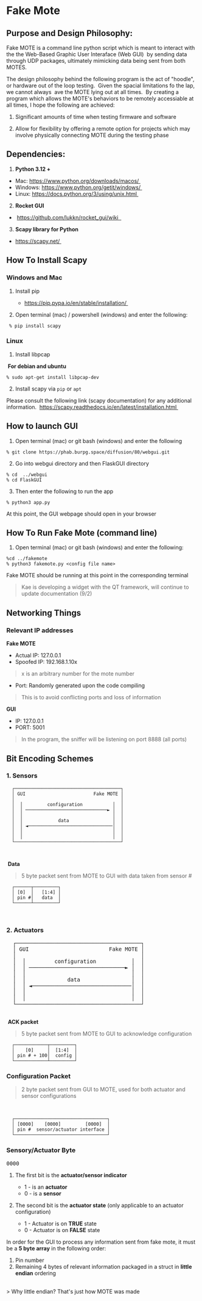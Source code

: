 # Fake Mote


## Purpose and Design Philosophy: 

Fake MOTE is a command line python script which is meant to interact with the the Web-Based Graphic User Interaface (Web GUI) 
by sending data through UDP packages, ultimately mimicking data being sent from both MOTES. 

The design philosophy behind the following program is the act of "hoodle", or hardware out of the loop testing. 
Given the spacial limitations fo the lap, we cannot always  ave the MOTE lying out at all times. 
By creating a program which allows the MOTE's behaviors to be remotely accessiable at all times, I hope the following are achieved: 

1. Significant amounts of time when testing firmware and software 

2. Allow for flexibility by offering a remote option for projects which may involve physically connecting MOTE during the testing phase 


## Dependencies: 

1. **Python 3.12 +** 
 - Mac: https://www.python.org/downloads/macos/ 
 - Windows: https://www.python.org/getit/windows/ 
 - Linux: https://docs.python.org/3/using/unix.html 

2. **Rocket GUI**
 -  https://github.com/lukkn/rocket_gui/wiki    

3. **Scapy library for Python** 
 - https://scapy.net/ 


## How To Install Scapy 


### Windows and Mac

1. Install pip 
    -  https://pip.pypa.io/en/stable/installation/ 

2. Open terminal (mac) / powershell (windows) and enter the following: 
 ```
  % pip install scapy 
 ```



### Linux 

1. Install libpcap 

 **For debian and ubuntu**
```
% sudo apt-get install libpcap-dev  
 ```

2. Install scapy via   `pip` or `apt`


Please consult the following link (scapy documentation) for any additional information. 
https://scapy.readthedocs.io/en/latest/installation.html 

## How to launch GUI 

1. Open terminal (mac) or git bash (windows) and enter the following

```
% git clone https://phab.burpg.space/diffusion/80/webgui.git
```
2. Go into webgui directory and then FlaskGUI directory 
```
% cd  ../webgui 
% cd FlaskGUI
```
3. Then enter the following to run the app
```
% python3 app.py 
```

At this point, the GUI webpage should open in your browser 

## How To Run Fake Mote (command line)
1. Open terminal (mac) or git bash (windows) and enter the following: 

```
%cd ../fakemote
% python3 fakemote.py <config file name>
```
Fake MOTE should be running at this point in the corresponding terminal 

> Kae is developing a widget with the QT framework, will continue to update documentation (9/2)
## Networking Things 

### Relevant IP addresses  


**Fake MOTE** 
- Actual IP: 127.0.0.1
- Spoofed IP: 192.168.1.10x  
> x is an arbitrary number for the mote number 

- Port: Randomly generated upon the code compiling 
> This is to avoid conflicting ports and loss of information 

**GUI** 
- IP: 127.0.0.1
- PORT: 5001 
> In the program, the sniffer will be listening on port 8888 (all ports)


## Bit Encoding Schemes 



### 1. Sensors 




```
  ┌───────────────────────────────────────┐
  │ GUI                         Fake MOTE │
  │                                       │
  │  │         configuration           │  │
  │  │ ──────────────────────────────► │  │
  │  │                                 │  │
  │  │             data                │  │
  │  │ ◄───────────────────────────────│  │
  │  │                                 │  │
  │  │                                 │  │
  └───────────────────────────────────────┘
      
        
```


 **Data**
> 5 byte packet sent from MOTE to GUI with data taken from sensor # 
```
  ┌──────┬─────────┐  
  │ [0]  │   [1:4] │  
  │ pin #│   data  │  
  └──────┴─────────┘    
```
                                              

### 2. Actuators   

<pre>
  ┌───────────────────────────────────────┐
  │ GUI                         Fake MOTE │
  │                                       │
  │  │         configuration           │  │
  │  │ ──────────────────────────────► │  │
  │  │                                 │  │
  │  │             data                │  │
  │  │ ◄───────────────────────────────│  │
  │  │                                 │  │
  │  │                                 │  │
  └───────────────────────────────────────┘          

</pre>

 **ACK packet**
>5 byte packet sent from MOTE to GUI to acknowledge configuration

```
  ┌────────────┬─────────┐
  │    [0]     │  [1:4]  │
  │ pin # + 100│  config │
  └────────────┴─────────┘
```

### Configuration Packet 
> 2 byte packet sent from GUI to MOTE, used for both actuator and sensor configurations 
<br />


```
  ┌──────────────────────────────────┐
  │ [0000]    [0000]         [0000]  │
  │ pin #  sensor/actuator interface │
  └──────────────────────────────────┘
```
### Sensory/Actuator Byte
<pre>
0000
</pre>

 1. The first bit is the **actuator/sensor indicator** 
     - 1 - is an **actuator**
     - 0 - is a **sensor**

2. The second bit is the **actuator state** (only applicable to an actuator configuration)
      - 1 - Actuator is on **TRUE** state
      - 0 - Actuator is on **FALSE** state



 In order for the GUI to process any information sent from fake mote, it must be a **5 byte array** in the following order: 
 1. Pin number 
 2. Remaining 4 bytes of relevant information packaged in a struct in **little endian** ordering 
<br />
> Why little endian? That's just how MOTE was made
